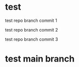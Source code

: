 # test

test  repo branch commit 1

test repo branch commit 2

test repo branch commit 3

# test main branch

